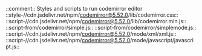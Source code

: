 ::comment:: Styles and scripts to run codemirror editor
::style-//cdn.jsdelivr.net/npm/codemirror@5.52.0/lib/codemirror.css::
::script-//cdn.jsdelivr.net/npm/codemirror@5.52.0/lib/codemirror.min.js::
::script-from/codemirror/simple.js::
::script-from/codemirror/simplemode.js::
::script-//cdn.jsdelivr.net/npm/codemirror@5.52.0/mode/xml/xml.js::
::script-//cdn.jsdelivr.net/npm/codemirror@5.52.0/mode/javascript/javascript.js::
